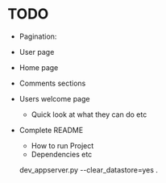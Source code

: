# TODO
* Pagination:
 * User page
 * Home page
 * Comments sections
* Users welcome page
  * Quick look at what they can do etc
* Complete README
  * How to run Project
  * Dependencies etc

  dev_appserver.py --clear_datastore=yes .

